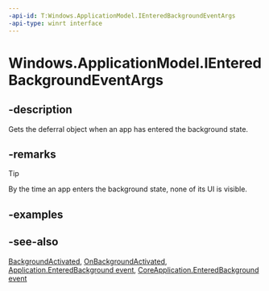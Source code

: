 ```yaml
---
-api-id: T:Windows.ApplicationModel.IEnteredBackgroundEventArgs
-api-type: winrt interface
---
```


<!-- Interface syntax.
public interface IEnteredBackgroundEventArgs : 
-->

# Windows.ApplicationModel.IEnteredBackgroundEventArgs

## -description
Gets the deferral object when an app has entered the background state.

## -remarks
> [!TIP]
> By the time an app enters the background state, none of its UI is visible.

## -examples

## -see-also
[BackgroundActivated](../windows.applicationmodel.core/coreapplication_backgroundactivated.md), [OnBackgroundActivated](../windows.ui.xaml/application_onbackgroundactivated_431338129.md), [Application.EnteredBackground event](../windows.ui.xaml/application_enteredbackground.md), [CoreApplication.EnteredBackground event](../windows.applicationmodel.core/coreapplication_enteredbackground.md)